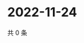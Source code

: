 # 2022-11-24

共 0 条

<!-- BEGIN WEIBO -->
<!-- 最后更新时间 Thu Nov 24 2022 23:15:08 GMT+0800 (China Standard Time) -->

<!-- END WEIBO -->

